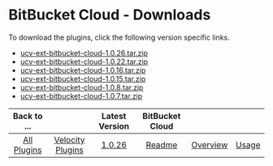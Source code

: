 
# BitBucket Cloud - Downloads

To download the plugins, click the following version specific links.
- [ucv-ext-bitbucket-cloud-1.0.26.tar.zip](https://raw.githubusercontent.com/UrbanCode/IBM-UCV-PLUGINS/main/files/ucv-ext-bitbucket-cloud/ucv-ext-bitbucket-cloud:1.0.26.tar.7z.001)
- [ucv-ext-bitbucket-cloud-1.0.22.tar.zip](https://raw.githubusercontent.com/UrbanCode/IBM-UCV-PLUGINS/main/files/ucv-ext-bitbucket-cloud/ucv-ext-bitbucket-cloud:1.0.22.tar.7z.001)
- [ucv-ext-bitbucket-cloud-1.0.16.tar.zip](https://raw.githubusercontent.com/UrbanCode/IBM-UCV-PLUGINS/main/files/ucv-ext-bitbucket-cloud/ucv-ext-bitbucket-cloud-1.0.16.tar.zip)
- [ucv-ext-bitbucket-cloud-1.0.15.tar.zip](https://raw.githubusercontent.com/UrbanCode/IBM-UCV-PLUGINS/main/files/ucv-ext-bitbucket-cloud/ucv-ext-bitbucket-cloud-1.0.15.tar.zip)
- [ucv-ext-bitbucket-cloud-1.0.8.tar.zip](https://raw.githubusercontent.com/UrbanCode/IBM-UCV-PLUGINS/main/files/ucv-ext-bitbucket-cloud/ucv-ext-bitbucket-cloud-1.0.8.tar.zip)
- [ucv-ext-bitbucket-cloud-1.0.7.tar.zip](https://raw.githubusercontent.com/UrbanCode/IBM-UCV-PLUGINS/main/files/ucv-ext-bitbucket-cloud/ucv-ext-bitbucket-cloud-1.0.7.tar.zip)

|Back to ...||Latest Version|BitBucket Cloud |||
| :---: | :---: | :---: | :---: | :---: | :---: |
|[All Plugins](../../index.md)|[Velocity Plugins](../README.md)|[1.0.26](https://raw.githubusercontent.com/UrbanCode/IBM-UCV-PLUGINS/main/files/ucv-ext-bitbucket-cloud/ucv-ext-bitbucket-cloud:1.0.26.tar.7z.001)|[Readme](README.md)|[Overview](overview.md)|[Usage](usage.md)|
